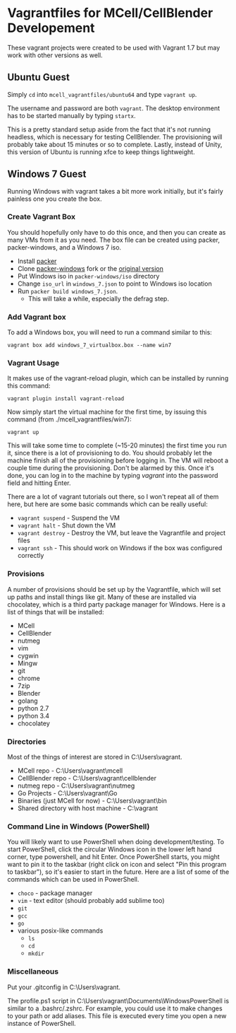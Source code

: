 Vagrantfiles for MCell/CellBlender Developement
===========================================================================

These vagrant projects were created to be used with Vagrant 1.7 but may work with
other versions as well.

Ubuntu Guest
---------------------------------------------------------------------------

Simply `cd` into `mcell_vagrantfiles/ubuntu64` and type `vagrant up`.

The username and password are both `vagrant`. The desktop environment has to be
started manually by typing `startx`.

This is a pretty standard setup aside from the fact that it's not running
headless, which is necessary for testing CellBlender. The provisioning will
probably take about 15 minutes or so to complete. Lastly, instead of Unity,
this version of Ubuntu is running xfce to keep things lightweight.

Windows 7 Guest
---------------------------------------------------------------------------

Running Windows with vagrant takes a bit more work initially, but it's fairly
painless one you create the box.

### Create Vagrant Box

You should hopefully only have to do this once, and then you can create as many
VMs from it as you need. The box file can be created using packer,
packer-windows, and a Windows 7 iso.

- Install [packer](https://packer.io)
- Clone [packer-windows](https://github.com/jczech/packer-windows) fork or the [original version](https://github.com/joefitzgerald/packer-windows)
- Put Windows iso in `packer-windows/iso` directory
- Change `iso_url` in `windows_7.json` to point to Windows iso location
- Run `packer build windows_7.json`.
  - This will take a while, especially the defrag step.

### Add Vagrant box

To add a Windows box, you will need to run a command similar to this:

    vagrant box add windows_7_virtualbox.box --name win7

### Vagrant Usage

It makes use of the vagrant-reload plugin, which can be installed by running
this command:

    vagrant plugin install vagrant-reload

Now simply start the virtual machine for the first time, by issuing this
command (from ./mcell_vagrantfiles/win7):

    vagrant up

This will take some time to complete (~15-20 minutes) the first time you run
it, since there is a lot of provisioning to do. You should probably let the
machine finish all of the provisioning before logging in. The VM will reboot a
couple time during the provisioning. Don't be alarmed by this. Once it's done,
you can log in to the machine by typing *vagrant* into the password field and
hitting Enter.

There are a lot of vagrant tutorials out there, so I won't repeat all of them
here, but here are some basic commands which can be really useful:

- `vagrant suspend` - Suspend the VM
- `vagrant halt` - Shut down the VM
- `vagrant destroy` - Destroy the VM, but leave the Vagrantfile and project files
- `vagrant ssh` - This should work on Windows if the box was configured correctly

### Provisions

A number of provisions should be set up by the Vagrantfile, which will set up
paths and install things like git. Many of these are installed via chocolatey,
which is a third party package manager for Windows. Here is a list of things
that will be installed:

- MCell
- CellBlender
- nutmeg
- vim
- cygwin
- Mingw
- git
- chrome
- 7zip
- Blender
- golang
- python 2.7
- python 3.4
- chocolatey

### Directories

Most of the things of interest are stored in C:\Users\vagrant.

- MCell repo - C:\Users\vagrant\mcell
- CellBlender repo - C:\Users\vagrant\cellblender
- nutmeg repo - C:\Users\vagrant\nutmeg
- Go Projects - C:\Users\vagrant\Go
- Binaries (just MCell for now) - C:\Users\vagrant\bin
- Shared directory with host machine - C:\vagrant

### Command Line in Windows (PowerShell)

You will likely want to use PowerShell when doing development/testing. To start
PowerShell, click the circular Windows icon in the lower left hand corner, type
powershell, and hit Enter. Once PowerShell starts, you might want to pin it to
the taskbar (right click on icon and select "Pin this program to taskbar"), so
it's easier to start in the future. Here are a list of some of the commands
which can be used in PowerShell.

- `choco` - package manager
- `vim` - text editor (should probably add sublime too)
- `git`
- `gcc`
- `go`
- various posix-like commands
  - `ls`
  - `cd`
  - `mkdir`

### Miscellaneous

Put your .gitconfig in C:\Users\vagrant.

The profile.ps1 script in C:\Users\vagrant\Documents\WindowsPowerShell is
similar to a .bashrc/.zshrc. For example, you could use it to make changes to
your path or add aliases. This file is executed every time you open a new
instance of PowerShell.
